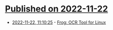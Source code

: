 # [Published on 2022-11-22](index.md)

* [2022-11-22, 11:10:25](https://news.ycombinator.com/item?id=33704483) - [Frog: OCR Tool for Linux](https://tenderowl.com/work/frog/)
